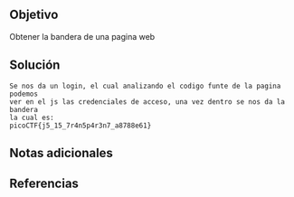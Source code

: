 ## Objetivo
Obtener la bandera de una pagina web

## Solución
```
Se nos da un login, el cual analizando el codigo funte de la pagina podemos
ver en el js las credenciales de acceso, una vez dentro se nos da la bandera
la cual es:
picoCTF{j5_15_7r4n5p4r3n7_a8788e61}
```
## Notas adicionales
## Referencias